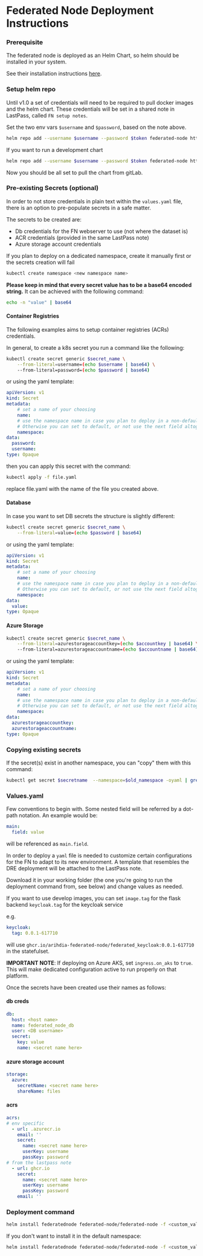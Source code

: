 # Federated Node Deployment Instructions

### Prerequisite
The federated node is deployed as an Helm Chart, so helm should be installed in your system.

See their installation instructions [here](https://helm.sh/docs/intro/install/).

### Setup helm repo
Until v1.0 a set of credentials will need to be required to pull docker images and the helm chart. These credentials will be set in a shared note in LastPass, called `FN setup notes`.

Set the two env vars `$username` and `$password`, based on the note above.
```sh
helm repo add --username $username --password $token federated-node https://gitlab.com/api/v4/projects/aridhia%2Ffederated_node/packages/helm/stable
```
If you want to run a development chart
```sh
helm repo add --username $username --password $token federated-node https://gitlab.com/api/v4/projects/aridhia%2Ffederated_node/packages/helm/develop
```

Now you should be all set to pull the chart from gitLab.

### Pre-existing Secrets (optional)
In order to not store credentials in plain text within the `values.yaml` file, there is an option to pre-populate secrets in a safe matter.

The secrets to be created are:
- Db credentials for the FN webserver to use (not where the dataset is)
- ACR credentials (provided in the same LastPass note)
- Azure storage account credentials

If you plan to deploy on a dedicated namespace, create it manually first or the secrets creation will fail
```sh
kubectl create namespace <new namespace name>
```

__Please keep in mind that every secret value has to be a base64 encoded string.__ It can be achieved with the following command:
```sh
echo -n "value" | base64
```



#### Container Registries
The following examples aims to setup container registries (ACRs) credentials.

In general, to create a k8s secret you run a command like the following:
```sh
kubectl create secret generic $secret_name \
    --from-literal=username=(echo $username | base64) \
    --from-literal=password=(echo $password | base64)
```
or using the yaml template:
```yaml
apiVersion: v1
kind: Secret
metadata:
    # set a name of your choosing
    name:
    # use the namespace name in case you plan to deploy in a non-default one.
    # Otherwise you can set to default, or not use the next field altogether
    namespace:
data:
  password:
  username:
type: Opaque
```

then you can apply this secret with the command:
```sh
kubectl apply -f file.yaml
```
replace file.yaml with the name of the file you created above.

#### Database
In case you want to set DB secrets the structure is slightly different:

```sh
kubectl create secret generic $secret_name \
    --from-literal=value=(echo $password | base64)
```
or using the yaml template:
```yaml
apiVersion: v1
kind: Secret
metadata:
    # set a name of your choosing
    name:
    # use the namespace name in case you plan to deploy in a non-default one.
    # Otherwise you can set to default, or not use the next field altogether
    namespace:
data:
  value:
type: Opaque
```

#### Azure Storage
```sh
kubectl create secret generic $secret_name \
    --from-literal=azurestorageaccountkey=(echo $accountkey | base64) \
    --from-literal=azurestorageaccountname=(echo $accountname | base64)
```
or using the yaml template:
```yaml
apiVersion: v1
kind: Secret
metadata:
    # set a name of your choosing
    name:
    # use the namespace name in case you plan to deploy in a non-default one.
    # Otherwise you can set to default, or not use the next field altogether
    namespace:
data:
  azurestorageaccountkey:
  azurestorageaccountname:
type: Opaque
```

### Copying existing secrets
If the secret(s) exist in another namespace, you can "copy" them with this command:
```sh
kubectl get secret $secretname  --namespace=$old_namespace -oyaml | grep -v '^\s*namespace:\s' | kubectl apply --namespace=$new_namespace -f -
```

### Values.yaml
Few conventions to begin with. Some nested field will be referred by a dot-path notation. An example would be:
```yaml
main:
  field: value
```
will be referenced as `main.field`.

In order to deploy a `yaml` file is needed to customize certain configurations for the FN to adapt to its new environment. A template that resembles the DRE deployment will be attached to the LastPass note.

Download it in your working folder (the one you're going to run the deployment command from, see below) and change values as needed.

If you want to use develop images, you can set
`image.tag` for the flask backend
`keycloak.tag` for the keycloak service

e.g.
```yaml
keycloak:
  tag: 0.0.1-617710
```
will use `ghcr.io/arihdia-federated-node/federated_keycloak:0.0.1-617710` in the statefulset.

__IMPORTANT NOTE__: If deploying on Azure AKS, set `ingress.on_aks` to `true`. This will make dedicated configuration active to run properly on that platform.

Once the secrets have been created use their names as follows:
#### db creds
```yaml
db:
  host: <host name>
  name: federated_node_db
  user: <DB username>
  secret:
    key: value
    name: <secret name here>
```

#### azure storage account
```yaml
storage:
  azure:
    secretName: <secret name here>
    shareName: files
```

#### acrs
```yaml
acrs:
# env specific
  - url: .azurecr.io
    email: ''
    secret:
      name: <secret name here>
      userKey: username
      passKey: password
# from the lastpass note
  - url: ghcr.io
    secret:
      name: <secret name here>
      userKey: username
      passKey: password
    email: ''
```


### Deployment command
```sh
helm install federatednode federated-node/federated-node -f <custom_value.yaml>
```
If you don't want to install it in the default namespace:
```sh
helm install federatednode federated-node/federated-node -f <custom_value.yaml> --create-namespace --namespace=$namespace_name
```
